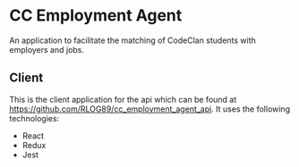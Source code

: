# CC Employment Agent
An application to facilitate the matching of CodeClan students with employers and jobs.

## Client
This is the client application for the api which can be found at https://github.com/RLOG89/cc_employment_agent_api.  It uses the following technologies:
- React
- Redux
- Jest
